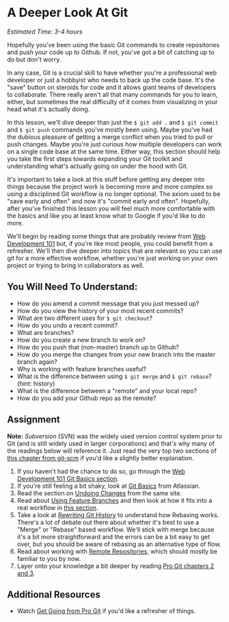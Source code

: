 # A Deeper Look At Git
*Estimated Time: 3-4 hours*

Hopefully you've been using the basic Git commands to create repositories and push your code up to Github.  If not, you've got a bit of catching up to do but don't worry.
 
In any case, Git is a crucial skill to have whether you're a professional web developer or just a hobbyist who needs to back up the code base.  It's the "save" button on steroids for code and it allows giant teams of developers to collaborate.  There really aren't all that many commands for you to learn, either, but sometimes the real difficulty of it comes from visualizing in your head what it's actually doing.

In this lesson, we'll dive deeper than just the `$ git add .` and `$ git commit` and `$ git push` commands you've mostly been using.  Maybe you've had the dubious pleasure of getting a merge conflict when you tried to pull or push changes.  Maybe you're just curious how multiple developers can work on a single code base at the same time.  Either way, this section should help you take the first steps towards expanding your Git toolkit and understanding what's actually going on under the hood with Git.

It's important to take a look at this stuff before getting any deeper into things because the project work is becoming more and more complex so using a disciplined Git workflow is no longer optional.  The axiom used to be "save early and often" and now it's "commit early and often".  Hopefully, after you've finished this lesson you will feel much more comfortable with the basics and like you at least know what to Google if you'd like to do more.

We'll begin by reading some things that are probably review from [Web Development 101](/curriculum/web_development_101/lessons/git_basics.md) but, if you're like most people, you could benefit from a refresher. We'll then dive deeper into topics that are relevant so you can use git for a more effective workflow, whether you're just working on your own project or trying to bring in collaborators as well.

## You Will Need To Understand:

* How do you amend a commit message that you just messed up?
* How do you view the history of your most recent commits?
* What are two different uses for `$ git checkout`?
* How do you undo a recent commit?
* What are branches?
* How do you create a new branch to work on? 
* How do you push that (non-master) branch up to Github?
* How do you merge the changes from your new branch into the master branch again?
* Why is working with feature branches useful?
* What is the difference between using `$ git merge` and `$ git rebase`? (hint: history)
* What is the difference between a "remote" and your local repo?
* How do you add your Github repo as the remote?

## Assignment

**Note:** *Subversion* (SVN) was the widely used version control system prior to Git (and is still widely used in larger corporations) and that's why many of the readings below will reference it.  Just read the very top two sections of [this chapter from git-scm](http://git-scm.com/book/en/Git-and-Other-Systems-Git-and-Subversion) if you'd like a slightly better explanation.

1. If you haven't had the chance to do so, go through the [Web Development 101 Git Basics section](/curriculum/web_development_101/lessons/git_basics.md).
2. If you're still feeling a bit shaky, look at [Git Basics](https://www.atlassian.com/git/tutorial/git-basics) from Atlassian.
3. Read the section on [Undoing Changes](https://www.atlassian.com/git/tutorial/undoing-changes) from the same site.
2. Read about [Using Feature Branches](https://www.atlassian.com/git/tutorial/git-branches) and then look at how it fits into a real workflow in [this section](/curriculum/web_development_101/lessons/git_basics.md).
3. Take a look at [Rewriting Git History](https://www.atlassian.com/git/tutorial/rewriting-git-history) to understand how Rebasing works.  There's a lot of debate out there about whether it's best to use a "Merge" or "Rebase" based workflow.  We'll stick with merge because it's a bit more straightforward and the errors can be a bit easy to get over, but you should be aware of rebasing as an alternative type of flow.
4. Read about working with [Remote Repositories](https://www.atlassian.com/git/tutorial/remote-repositories), which should mostly be familiar to you by now.
1. Layer onto your knowledge a bit deeper by reading [Pro Git chapters 2 and 3](http://git-scm.com/book).


## Additional Resources

* Watch [Get Going from Pro Git](http://git-scm.com/video/get-going) if you'd like a refresher of things.
